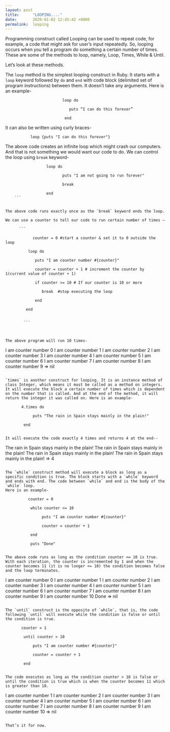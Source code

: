 ```yaml
---
layout: post
title:      "LOOPING...."
date:       2020-01-02 12:45:42 +0000
permalink:  looping
---
```



Programming construct called Looping can be used to repeat code, for example, a code that might ask for user’s input repeatedly. So, looping occurs when you tell a program do something a certain number of times. These are some of the methods to loop, namely, Loop, Times, While & Until.

Let’s look at these methods.

The `loop` method is the simplest looping construct in Ruby. It starts with a `loop` keyword followed by `do` and `end` with code block (delimited set of program instructions) between them. It doesn’t take any arguments. Here is an example-

```
                         loop do
												 
                            puts “I can do this forever”
														
                          end

```

It can also be written using curly braces-

```
           loop {puts "I can do this forever"}
```

The above code creates an infinite loop which might crash our computers. And that is not something we would want our code to do. 
We can control the loop using `break` keyword-

```
                  loop do
									
                         puts "I am not going to run forever"
												 
                         break

                  end   
	```
	
	
The above code runs exactly once as the `break` keyword ends the loop.

We can use a counter to tell our code to run certain number of times –

      ``` 
			
			counter = 0 #start a counter & set it to 0 outside the loop
			
          loop do 
					
             puts "I am counter number #{counter}"
						
             counter = counter + 1 # increment the counter by 1(current value of counter + 1)
						
             if counter >= 10 # If our counter is 10 or more
						
                break  #stop executing the loop
							 
             end
						
         end
				 
				 
		```



The above program will run 10 times-
```
I am counter number 0
I am counter number 1
I am counter number 2
I am counter number 3
I am counter number 4
I am counter number 5
I am counter number 6
I am counter number 7
I am counter number 8
I am counter number 9
=> nil

```

`times` is another construct for looping. It is an instance method of class Integer, which means it must be called as a method on integers. It will execute the block a certain number of times which is dependent on the number that is called. And at the end of the method, it will return the integer it was called on. Here is an example-

```
           4.times do
           
                puts "The rain in Spain stays mainly in the plain!"
								
            end

```

It will execute the code exactly 4 times and returns 4 at the end--

```
The rain in Spain stays mainly in the plain!
The rain in Spain stays mainly in the plain!
The rain in Spain stays mainly in the plain!
The rain in Spain stays mainly in the plain!
=> 4

```

The `while` construct method will execute a block as long as a specific condition is true. The block starts with a `while` keyword and ends with end. The code between `while` and end is the body of the `while` loop. 
Here is an example-

```
              counter = 0
							
               while counter <= 10
							 
                    puts "I am counter number #{counter}"
										
                    counter = counter + 1
										
               end
							 
               puts "Done"

```

The above code runs as long as the condition counter <= 10 is true. With each iteration, the counter is incremented by 1 and when the counter becomes 11 (it is no longer <= 10) the condition becomes false and the loop terminates.

```
I am counter number 0
I am counter number 1
I am counter number 2
I am counter number 3
I am counter number 4
I am counter number 5
I am counter number 6
I am counter number 7
I am counter number 8
I am counter number 9
I am counter number 10
Done
=> nil

```

The `until` construct is the opposite of `while`, that is, the code following `until` will execute while the condition is false or until the condition is true.

```
           counter = 1
					 
            until counter > 10
						
                puts "I am counter number #{counter}"
								
                counter = counter + 1
								
            end

```

The code executes as long as the condition counter > 10 is false or until the condition is true which is when the counter becomes 11 which is greater than 10.

```
I am counter number 1
I am counter number 2
I am counter number 3
I am counter number 4
I am counter number 5
I am counter number 6
I am counter number 7
I am counter number 8
I am counter number 9
I am counter number 10
=> nil

```

That’s it for now. 
